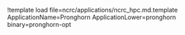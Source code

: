!template load file=ncrc/applications/ncrc_hpc.md.template ApplicationName=Pronghorn ApplicationLower=pronghorn binary=pronghorn-opt
